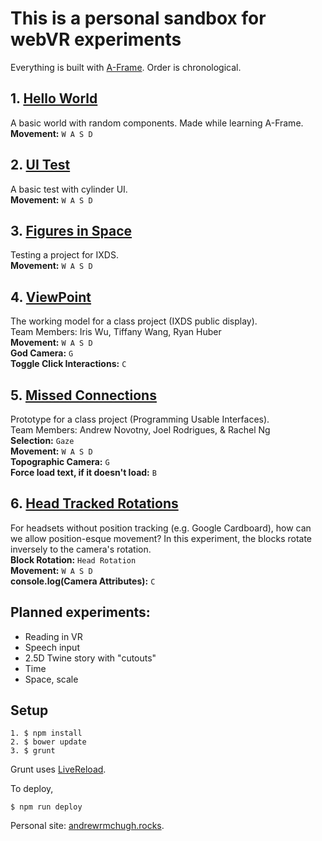 # This is a personal sandbox for webVR experiments

Everything is built with [A-Frame](https://aframe.io). Order is chronological.

## 1. [Hello World](1--helloworld.html)
A basic world with random components. Made while learning A-Frame.<br>
**Movement:** `W A S D`

## 2. [UI Test](2--ui.html)
A basic test with cylinder UI.<br>
**Movement:** `W A S D`

## 3. [Figures in Space](3--figures-in-space.html)
Testing a project for IXDS.<br>
**Movement:** `W A S D`

## 4. [ViewPoint](4--viewpoint.html)
The working model for a class project (IXDS public display).<br>
Team Members: Iris Wu, Tiffany Wang, Ryan Huber<br>
**Movement:** `W A S D`<br>
**God Camera:** `G`<br>
**Toggle Click Interactions:** `C`

## 5. [Missed Connections](5--missed-connections.html)
Prototype for a class project (Programming Usable Interfaces).<br>
Team Members: Andrew Novotny, Joel Rodrigues, & Rachel Ng<br>
**Selection:** `Gaze`<br>
**Movement:** `W A S D`<br>
**Topographic Camera:** `G`<br>
**Force load text, if it doesn't load:** `B`

## 6. [Head Tracked Rotations](6--head-tracked-rotations.html)
For headsets without position tracking (e.g. Google Cardboard), how can we allow position-esque movement? In this experiment, the blocks rotate inversely to the camera's rotation.<br>
**Block Rotation:** `Head Rotation`<br>
**Movement:** `W A S D`<br>
**console.log(Camera Attributes):** `C`

## Planned experiments:
- Reading in VR
- Speech input
- 2.5D Twine story with "cutouts"
- Time
- Space, scale

## Setup
```
1. $ npm install
2. $ bower update
3. $ grunt
```
Grunt uses [LiveReload](https://chrome.google.com/webstore/detail/livereload/jnihajbhpnppcggbcgedagnkighmdlei).

To deploy,
```
$ npm run deploy
```

Personal site: [andrewrmchugh.rocks](http://andrewrmchugh.rocks).
